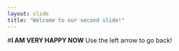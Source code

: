 ```yaml
---
layout: slide
title: "Welcome to our second slide!"
---
```

#**I AM VERY HAPPY NOW**
Use the left arrow to go back!
